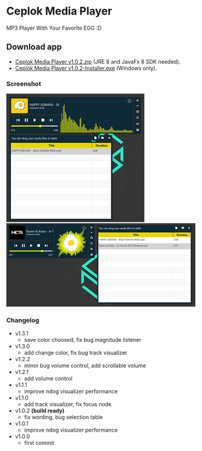 # Ceplok Media Player
 MP3 Player With Your Favorite EGG :D

## Download app
  - [Ceplok Media Player v1.0.2.zip](https://github.com/rizalmf/Ceplok-Player/raw/filerepo/out/Ceplok%20Media%20PlayerV1.0.2.zip) (JRE 8 and JavaFx 8 SDK needed).
  - [Ceplok Media Player v1.0.2-Installer.exe](https://github.com/rizalmf/Ceplok-Player/raw/filerepo/out/Ceplok%20Media%20PlayerV1.0.2-Installer.exe) (Windows only).

### Screenshot
![1](1fix.PNG)
![2](2fix.PNG)

### Changelog
- v1.3.1
   - save color choosed, fix bug magnitude listener
- v1.3.0
   - add change color, fix bug track visualizer
- v1.2.2
   - minor bug volume control, add scrollable volume
- v1.2.1
   - add volume control
- v1.1.1
   - improve ndog visualizer performance
- v1.1.0
   - add track visualizer, fix focus node
- v1.0.2 **(build ready)**
   - fix wording, bug selection table
- v1.0.1
   - improve ndog visualizer performance
- v1.0.0
   - first commit

